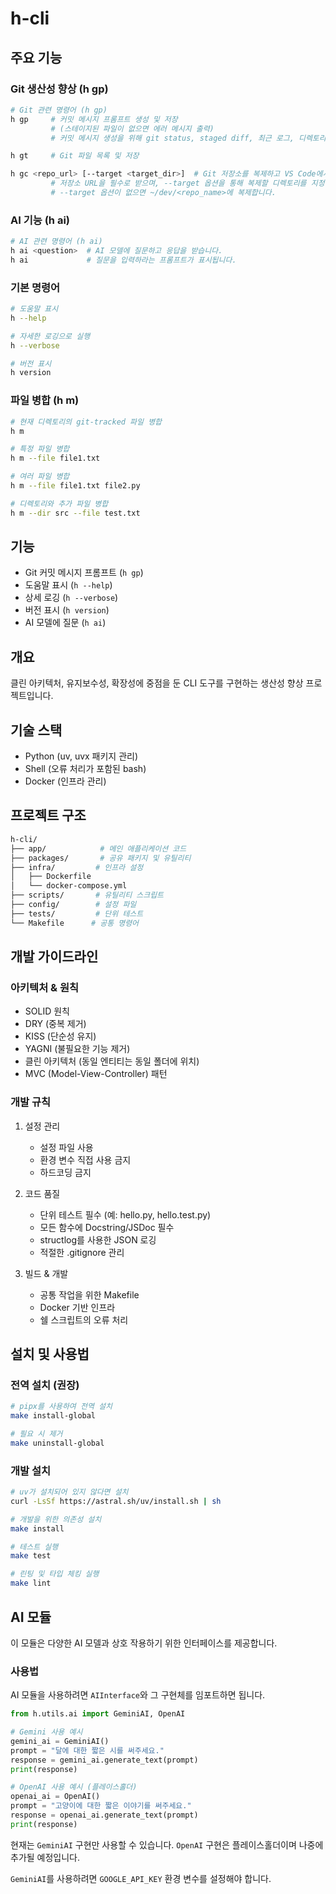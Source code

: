 # h-cli

## 주요 기능

### Git 생산성 향상 (h gp)

```bash
# Git 관련 명령어 (h gp)
h gp     # 커밋 메시지 프롬프트 생성 및 저장
         # (스테이지된 파일이 없으면 에러 메시지 출력)
         # 커밋 메시지 생성을 위해 git status, staged diff, 최근 로그, 디렉토리 트리 정보를 제공합니다.

h gt     # Git 파일 목록 및 저장

h gc <repo_url> [--target <target_dir>]  # Git 저장소를 복제하고 VS Code에서 엽니다.
         # 저장소 URL을 필수로 받으며, --target 옵션을 통해 복제할 디렉토리를 지정할 수 있습니다.
         # --target 옵션이 없으면 ~/dev/<repo_name>에 복제합니다.
```

### AI 기능 (h ai)

```bash
# AI 관련 명령어 (h ai)
h ai <question>  # AI 모델에 질문하고 응답을 받습니다.
h ai             # 질문을 입력하라는 프롬프트가 표시됩니다.
```

### 기본 명령어

```bash
# 도움말 표시
h --help

# 자세한 로깅으로 실행
h --verbose

# 버전 표시
h version
```

### 파일 병합 (h m)

```bash
# 현재 디렉토리의 git-tracked 파일 병합
h m

# 특정 파일 병합
h m --file file1.txt

# 여러 파일 병합
h m --file file1.txt file2.py

# 디렉토리와 추가 파일 병합
h m --dir src --file test.txt
```

## 기능

- Git 커밋 메시지 프롬프트 (`h gp`)
- 도움말 표시 (`h --help`)
- 상세 로깅 (`h --verbose`)
- 버전 표시 (`h version`)
- AI 모델에 질문 (`h ai`)

## 개요

클린 아키텍처, 유지보수성, 확장성에 중점을 둔 CLI 도구를 구현하는 생산성 향상 프로젝트입니다.

## 기술 스택

- Python (uv, uvx 패키지 관리)
- Shell (오류 처리가 포함된 bash)
- Docker (인프라 관리)

## 프로젝트 구조

```bash
h-cli/
├── app/            # 메인 애플리케이션 코드
├── packages/       # 공유 패키지 및 유틸리티
├── infra/         # 인프라 설정
│   ├── Dockerfile
│   └── docker-compose.yml
├── scripts/       # 유틸리티 스크립트
├── config/        # 설정 파일
├── tests/         # 단위 테스트
└── Makefile      # 공통 명령어
```

## 개발 가이드라인

### 아키텍처 & 원칙

- SOLID 원칙
- DRY (중복 제거)
- KISS (단순성 유지)
- YAGNI (불필요한 기능 제거)
- 클린 아키텍처 (동일 엔티티는 동일 폴더에 위치)
- MVC (Model-View-Controller) 패턴

### 개발 규칙

1. 설정 관리

   - 설정 파일 사용
   - 환경 변수 직접 사용 금지
   - 하드코딩 금지

2. 코드 품질

   - 단위 테스트 필수 (예: hello.py, hello.test.py)
   - 모든 함수에 Docstring/JSDoc 필수
   - structlog를 사용한 JSON 로깅
   - 적절한 .gitignore 관리

3. 빌드 & 개발
   - 공통 작업을 위한 Makefile
   - Docker 기반 인프라
   - 쉘 스크립트의 오류 처리

## 설치 및 사용법

### 전역 설치 (권장)

```bash
# pipx를 사용하여 전역 설치
make install-global

# 필요 시 제거
make uninstall-global
```

### 개발 설치

```bash
# uv가 설치되어 있지 않다면 설치
curl -LsSf https://astral.sh/uv/install.sh | sh

# 개발을 위한 의존성 설치
make install

# 테스트 실행
make test

# 린팅 및 타입 체킹 실행
make lint
```

## AI 모듈

이 모듈은 다양한 AI 모델과 상호 작용하기 위한 인터페이스를 제공합니다.

### 사용법

AI 모듈을 사용하려면 `AIInterface`와 그 구현체를 임포트하면 됩니다.

```python
from h.utils.ai import GeminiAI, OpenAI

# Gemini 사용 예시
gemini_ai = GeminiAI()
prompt = "달에 대한 짧은 시를 써주세요."
response = gemini_ai.generate_text(prompt)
print(response)

# OpenAI 사용 예시 (플레이스홀더)
openai_ai = OpenAI()
prompt = "고양이에 대한 짧은 이야기를 써주세요."
response = openai_ai.generate_text(prompt)
print(response)
```

현재는 `GeminiAI` 구현만 사용할 수 있습니다. `OpenAI` 구현은 플레이스홀더이며 나중에 추가될 예정입니다.

`GeminiAI`를 사용하려면 `GOOGLE_API_KEY` 환경 변수를 설정해야 합니다.
